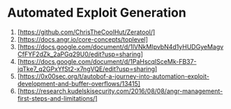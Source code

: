 # Automated Exploit Generation

1. [https://github.com/ChrisTheCoolHut/Zeratool/]
2. [https://docs.angr.io/core-concepts/toplevel]
3. [https://docs.google.com/document/d/1lVNkMIpvbN4d1yHUDGyeMagvCfFYF2dZk_2aPGq29U0/edit?usp=sharing]
4. [https://docs.google.com/document/d/1PaHscqISceMk-FB37-jqTke7_q2GPxYfSt2-x7ngVQE/edit?usp=sharing]
5. [https://0x00sec.org/t/autobof-a-journey-into-automation-exploit-development-and-buffer-overflows/13415]
6. [https://research.kudelskisecurity.com/2016/08/08/angr-management-first-steps-and-limitations/]
